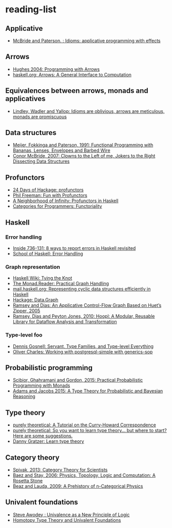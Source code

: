 # reading-list

## Applicative
* [McBride and Paterson. : Idioms: applicative programming with effects](http://strictlypositive.org/Idiom.pdf)

## Arrows
* [Hughes 2004: Programming with Arrows](http://www.cse.chalmers.se/~rjmh/afp-arrows.pdf)
* [haskell.org: Arrows: A General Interface to Computation](https://www.haskell.org/arrows)

## Equivalences between arrows, monads and applicatives
* [Lindley, Wadler and Yallop: Idioms are oblivious, arrows are meticulous,
monads are promiscuous](http://homepages.inf.ed.ac.uk/wadler/papers/arrows-and-idioms/arrows-and-idioms.pdf)

## Data structures
* [Meijer, Fokkinga and Paterson, 1991: Functional Programming with Bananas, Lenses,
Envelopes and Barbed Wire](http://eprints.eemcs.utwente.nl/7281/01/db-utwente-40501F46.pdf)
* [Conor McBride, 2007: Clowns to the Left of me, Jokers to the Right
Dissecting Data Structures](http://strictlypositive.org/CJ.pdf)

## Profunctors
* [24 Days of Hackage: profunctors](https://ocharles.org.uk/blog/guest-posts/2013-12-22-24-days-of-hackage-profunctors.html)
* [Phil Freeman: Fun with Profunctors](https://www.youtube.com/watch?v=OJtGECfksds)
* [A Neighborhood of Infinity: Profunctors in Haskell](http://blog.sigfpe.com/2011/07/profunctors-in-haskell.html)
* [Categories for Programmers: Functoriality](https://bartoszmilewski.com/2015/02/03/functoriality/)

## Haskell

### Error handling
* [Inside 736-131: 8 ways to report errors in Haskell revisited](http://blog.ezyang.com/2011/08/8-ways-to-report-errors-in-haskell-revisited/)
* [School of Haskell: Error Handling](https://www.schoolofhaskell.com/school/starting-with-haskell/basics-of-haskell/10_Error_Handling)

### Graph representation

* [Haskell Wiki: Tying the Knot](https://wiki.haskell.org/Tying_the_Knot)
* [The Monad.Reader: Practical Graph Handling](https://wiki.haskell.org/The_Monad.Reader/Issue5/Practical_Graph_Handling)
* [mail.haskell.org: Representing cyclic data structures efficiently in Haskell](https://mail.haskell.org/pipermail/haskell-cafe/2003-July/004640.html)
* [Hackage: Data.Graph](https://hackage.haskell.org/package/containers-0.5.7.1/docs/Data-Graph.html)
* [Ramsey and Dias: An Applicative Control-Flow Graph
Based on Huet’s Zipper, 2005](http://www.cs.tufts.edu/~nr/pubs/zipcfg.pdf)
* [Ramsey, Dias and Peyton Jones, 2010: Hoopl: A Modular, Reusable Library for
Dataflow Analysis and Transformation](http://www.cs.tufts.edu/~nr/pubs/hoopl10.pdf)

### Type-level foo
 * [Dennis Gosnell: Servant, Type Families, and Type-level Everything](http://www.arow.info/blog/posts/2015-07-10-servant-intro.html)
 * [Oliver Charles: Working with postgresql-simple with generics-sop](https://ocharles.org.uk/blog/posts/2014-08-07-postgresql-simple-generic-sop.html)
 
## Probabilistic programming
* [Scibior, Ghahramani and Gordon, 2015: Practical Probabilistic Programming with Monads](http://mlg.eng.cam.ac.uk/pub/pdf/SciGhaGor15.pdf)
* [Adams and Jacobs 2015: A Type Theory for Probabilistic and Bayesian Reasoning](http://arxiv.org/abs/1511.09230)

## Type theory
* [purely theoretical: A Tutorial on the Curry-Howard Correspondence](http://purelytheoretical.com/papers/ATCHC.pdf)
* [purely theoretical: So you want to learn type theory... but where to start? Here are some suggestions.](http://purelytheoretical.com/sywtltt.html)
* [Danny Gratzer: Learn type theory](http://jozefg.bitbucket.org/posts/2015-08-14-learn-tt.html)

## Category theory
* [Spivak, 2013: Category Theory for Scientists](http://math.mit.edu/~dspivak/CT4S.pdf)
* [Baez and Stay, 2006: Physics, Topology, Logic and Computation:
A Rosetta Stone](http://math.ucr.edu/home/baez/rosetta.pdf)
* [Beaz and Lauda, 2009: A Prehistory of n-Categorical Physics](http://arxiv.org/abs/0908.2469)

## Univalent foundations
* [Steve Awodey
: Univalence as a New Principle of Logic](http://www.mathtube.org/lecture/video/univalence-new-principle-logic)
* [Homotopy Type Theory and Univalent Foundations](https://homotopytypetheory.org/book/)
